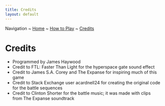 ```yaml
---
title: Credits
layout: default
---
```

Navigation ~ [Home](https://captainhaywood.github.io/The-Seven-Suns) ~ [How to Play](https://captainhaywood.github.io/The-Seven-Suns/HOW) ~ [Credits](https://captainhaywood.github.io/The-Seven-Suns/CREDITS)

# Credits
- Programmed by James Haywood
- Credit to FTL: Faster Than Light for the hyperspace gate sound effect
- Credit to James S.A. Corey and The Expanse for inspiring much of this game
- Credit to Stack Exchange user acardnell24 for creating the original code for the battle sequences
- Credit to Clinton Shorter for the battle music; it was made with clips from The Expanse soundtrack
